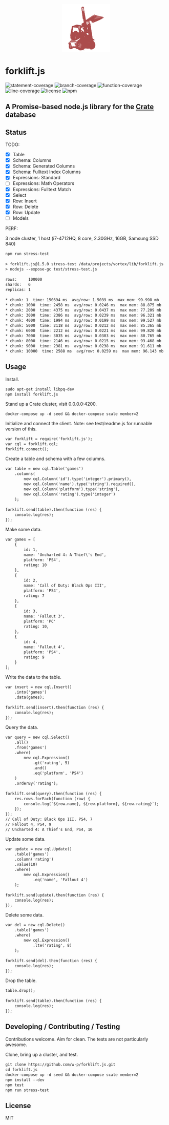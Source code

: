
<p align='center'>
    <img src='https://github.com/w-p/forklift.js/raw/master/forklift.png' alt='forklift.js' width=150>
</p>

# forklift.js

<img src='https://img.shields.io/badge/statement_coverage-97.9%25-brightgreen.svg?style=flat-square' alt='statement-coverage'>
<img src='https://img.shields.io/badge/branch_coverage-86%25-brightgreen.svg?style=flat-square' alt='branch-coverage'>
<img src='https://img.shields.io/badge/function_coverage-97.9%25-brightgreen.svg?style=flat-square' alt='function-coverage'>
<img src='https://img.shields.io/badge/line_coverage-97.9%25-brightgreen.svg?style=flat-square' alt='line-coverage'>

<img src='https://img.shields.io/badge/license-MIT-blue.svg?style=flat-square' alt='license'>
<img src='https://nodei.co/npm/forklift.js.png?mini=true' alt='npm'>

## A Promise-based node.js library for the [Crate](https://crate.io) database

## Status
TODO:
- [x] Table
- [x] Schema: Columns
- [x] Schema: Generated Columns
- [x] Schema: Fulltext Index Columns
- [x] Expressions: Standard
- [ ] Expressions: Math Operators
- [x] Expressions: Fulltext Match
- [x] Select
- [x] Row: Insert
- [x] Row: Delete
- [x] Row: Update
- [ ] Models

PERF:

3 node cluster, 1 host (i7-4712HQ, 8 core, 2.30GHz, 16GB, Samsung SSD 840)
```
npm run stress-test

> forklift.js@1.5.0 stress-test /data/projects/vortex/lib/forklift.js
> nodejs --expose-gc test/stress-test.js

rows:     100000
shards:   6
replicas: 1

* chunk: 1  time: 150394 ms  avg/row: 1.5039 ms  max mem: 99.998 mb
* chunk: 1000  time: 2458 ms  avg/row: 0.0246 ms  max mem: 88.875 mb
* chunk: 2000  time: 4375 ms  avg/row: 0.0437 ms  max mem: 77.209 mb
* chunk: 3000  time: 2386 ms  avg/row: 0.0239 ms  max mem: 96.321 mb
* chunk: 4000  time: 1994 ms  avg/row: 0.0199 ms  max mem: 99.527 mb
* chunk: 5000  time: 2118 ms  avg/row: 0.0212 ms  max mem: 85.365 mb
* chunk: 6000  time: 2212 ms  avg/row: 0.0221 ms  max mem: 99.820 mb
* chunk: 7000  time: 3035 ms  avg/row: 0.0303 ms  max mem: 80.765 mb
* chunk: 8000  time: 2146 ms  avg/row: 0.0215 ms  max mem: 93.468 mb
* chunk: 9000  time: 2381 ms  avg/row: 0.0238 ms  max mem: 91.611 mb
* chunk: 10000  time: 2588 ms  avg/row: 0.0259 ms  max mem: 96.143 mb
```

## Usage

Install.
```
sudo apt-get install libpq-dev
npm install forklift.js
```

Stand up a Crate cluster, visit 0.0.0.0:4200.
```
docker-compose up -d seed && docker-compose scale member=2
```

Initialize and connect the client.
Note: see test/readme.js for runnable version of this.
```
var forklift = require('forklift.js');
var cql = forklift.cql;
forklift.connect();
```

Create a table and schema with a few columns.
```
var table = new cql.Table('games')
    .columns(
        new cql.Column('id').type('integer').primary(),
        new cql.Column('name').type('string').required(),
        new cql.Column('platform').type('string'),
        new cql.Column('rating').type('integer')
    );

forklift.send(table).then(function (res) {
    console.log(res);
});
```

Make some data.
```
var games = [
    {
        id: 1,
        name: 'Uncharted 4: A Thief\'s End',
        platform: 'PS4',
        rating: 10
    },
    {
        id: 2,
        name: 'Call of Duty: Black Ops III',
        platform: 'PS4',
        rating: 7
    },
    {
        id: 3,
        name: 'Fallout 3',
        platform: 'PC'
        rating: 10,
    },
    {
        id: 4,
        name: 'Fallout 4',
        platform: 'PS4',
        rating: 9
    }
];
```

Write the data to the table.
```
var insert = new cql.Insert()
    .into('games')
    .data(games);

forklift.send(insert).then(function (res) {
    console.log(res);
});
```

Query the data.
```
var query = new cql.Select()
    .all()
    .from('games')
    .where(
        new cql.Expression()
            .gt('rating', 5)
            .and()
            .eq('platform', 'PS4')
    )
    .orderBy('rating');

forklift.send(query).then(function (res) {
    res.rows.forEach(function (row) {
        console.log(`${row.name}, ${row.platform}, ${row.rating}`);
    });
});
// Call of Duty: Black Ops III, PS4, 7
// Fallout 4, PS4, 9
// Uncharted 4: A Thief's End, PS4, 10
```

Update some data.
```
var update = new cql.Update()
    .table('games')
    .column('rating')
    .value(10)
    .where(
        new cql.Expression()
            .eq('name', 'Fallout 4')
    );

forklift.send(update).then(function (res) {
    console.log(res);
});
```

Delete some data.
```
var del = new cql.Delete()
    .table('games')
    .where(
        new cql.Expression()
            .lte('rating', 8)
    );

forklift.send(del).then(function (res) {
    console.log(res);
});
```

Drop the table.
```
table.drop();

forklift.send(table).then(function (res) {
    console.log(res);
});
```

## Developing / Contributing / Testing
Contributions welcome. Aim for clean. The tests are not particularly awesome.

Clone, bring up a cluster, and test.
```
git clone https://github.com/w-p/forklift.js.git
cd forklift.js
docker-compose up -d seed && docker-compose scale member=2
npm install --dev
npm test
npm run stress-test
```

## License
MIT
